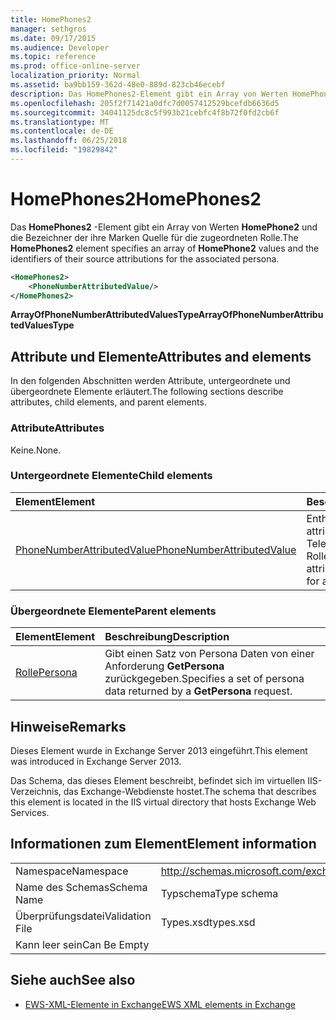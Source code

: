 ```yaml
---
title: HomePhones2
manager: sethgros
ms.date: 09/17/2015
ms.audience: Developer
ms.topic: reference
ms.prod: office-online-server
localization_priority: Normal
ms.assetid: ba9bb159-362d-48e0-889d-823cb46ecebf
description: Das HomePhones2-Element gibt ein Array von Werten HomePhone2 und die Bezeichner der ihre Marken Quelle für die zugeordneten Rolle.
ms.openlocfilehash: 205f2f71421a0dfc7d0057412529bcefdb6636d5
ms.sourcegitcommit: 34041125dc8c5f993b21cebfc4f8b72f0fd2cb6f
ms.translationtype: MT
ms.contentlocale: de-DE
ms.lasthandoff: 06/25/2018
ms.locfileid: "19829842"
---
```

# <a name="homephones2"></a><span data-ttu-id="f3a5f-103">HomePhones2</span><span class="sxs-lookup"><span data-stu-id="f3a5f-103">HomePhones2</span></span>

<span data-ttu-id="f3a5f-104">Das **HomePhones2** -Element gibt ein Array von Werten **HomePhone2** und die Bezeichner der ihre Marken Quelle für die zugeordneten Rolle.</span><span class="sxs-lookup"><span data-stu-id="f3a5f-104">The **HomePhones2** element specifies an array of **HomePhone2** values and the identifiers of their source attributions for the associated persona.</span></span> 
  
```XML
<HomePhones2>
    <PhoneNumberAttributedValue/>
</HomePhones2>
```

 <span data-ttu-id="f3a5f-105">**ArrayOfPhoneNumberAttributedValuesType**</span><span class="sxs-lookup"><span data-stu-id="f3a5f-105">**ArrayOfPhoneNumberAttributedValuesType**</span></span>
## <a name="attributes-and-elements"></a><span data-ttu-id="f3a5f-106">Attribute und Elemente</span><span class="sxs-lookup"><span data-stu-id="f3a5f-106">Attributes and elements</span></span>

<span data-ttu-id="f3a5f-107">In den folgenden Abschnitten werden Attribute, untergeordnete und übergeordnete Elemente erläutert.</span><span class="sxs-lookup"><span data-stu-id="f3a5f-107">The following sections describe attributes, child elements, and parent elements.</span></span>
  
### <a name="attributes"></a><span data-ttu-id="f3a5f-108">Attribute</span><span class="sxs-lookup"><span data-stu-id="f3a5f-108">Attributes</span></span>

<span data-ttu-id="f3a5f-109">Keine.</span><span class="sxs-lookup"><span data-stu-id="f3a5f-109">None.</span></span>
  
### <a name="child-elements"></a><span data-ttu-id="f3a5f-110">Untergeordnete Elemente</span><span class="sxs-lookup"><span data-stu-id="f3a5f-110">Child elements</span></span>

|<span data-ttu-id="f3a5f-111">**Element**</span><span class="sxs-lookup"><span data-stu-id="f3a5f-111">**Element**</span></span>|<span data-ttu-id="f3a5f-112">**Beschreibung**</span><span class="sxs-lookup"><span data-stu-id="f3a5f-112">**Description**</span></span>|
|:-----|:-----|
|[<span data-ttu-id="f3a5f-113">PhoneNumberAttributedValue</span><span class="sxs-lookup"><span data-stu-id="f3a5f-113">PhoneNumberAttributedValue</span></span>](phonenumberattributedvalue.md) <br/> |<span data-ttu-id="f3a5f-114">Enthält eine einzelne attributierten Telefonnummer für eine Rolle.</span><span class="sxs-lookup"><span data-stu-id="f3a5f-114">Contains a single attributed phone number for a persona.</span></span>  <br/> |
   
### <a name="parent-elements"></a><span data-ttu-id="f3a5f-115">Übergeordnete Elemente</span><span class="sxs-lookup"><span data-stu-id="f3a5f-115">Parent elements</span></span>

|<span data-ttu-id="f3a5f-116">**Element**</span><span class="sxs-lookup"><span data-stu-id="f3a5f-116">**Element**</span></span>|<span data-ttu-id="f3a5f-117">**Beschreibung**</span><span class="sxs-lookup"><span data-stu-id="f3a5f-117">**Description**</span></span>|
|:-----|:-----|
|[<span data-ttu-id="f3a5f-118">Rolle</span><span class="sxs-lookup"><span data-stu-id="f3a5f-118">Persona</span></span>](persona.md) <br/> |<span data-ttu-id="f3a5f-119">Gibt einen Satz von Persona Daten von einer Anforderung **GetPersona** zurückgegeben.</span><span class="sxs-lookup"><span data-stu-id="f3a5f-119">Specifies a set of persona data returned by a **GetPersona** request.</span></span>  <br/> |
   
## <a name="remarks"></a><span data-ttu-id="f3a5f-120">Hinweise</span><span class="sxs-lookup"><span data-stu-id="f3a5f-120">Remarks</span></span>

<span data-ttu-id="f3a5f-121">Dieses Element wurde in Exchange Server 2013 eingeführt.</span><span class="sxs-lookup"><span data-stu-id="f3a5f-121">This element was introduced in Exchange Server 2013.</span></span>
  
<span data-ttu-id="f3a5f-122">Das Schema, das dieses Element beschreibt, befindet sich im virtuellen IIS-Verzeichnis, das Exchange-Webdienste hostet.</span><span class="sxs-lookup"><span data-stu-id="f3a5f-122">The schema that describes this element is located in the IIS virtual directory that hosts Exchange Web Services.</span></span>
  
## <a name="element-information"></a><span data-ttu-id="f3a5f-123">Informationen zum Element</span><span class="sxs-lookup"><span data-stu-id="f3a5f-123">Element information</span></span>

|||
|:-----|:-----|
|<span data-ttu-id="f3a5f-124">Namespace</span><span class="sxs-lookup"><span data-stu-id="f3a5f-124">Namespace</span></span>  <br/> |http://schemas.microsoft.com/exchange/services/2006/types  <br/> |
|<span data-ttu-id="f3a5f-125">Name des Schemas</span><span class="sxs-lookup"><span data-stu-id="f3a5f-125">Schema Name</span></span>  <br/> |<span data-ttu-id="f3a5f-126">Typschema</span><span class="sxs-lookup"><span data-stu-id="f3a5f-126">Type schema</span></span>  <br/> |
|<span data-ttu-id="f3a5f-127">Überprüfungsdatei</span><span class="sxs-lookup"><span data-stu-id="f3a5f-127">Validation File</span></span>  <br/> |<span data-ttu-id="f3a5f-128">Types.xsd</span><span class="sxs-lookup"><span data-stu-id="f3a5f-128">types.xsd</span></span>  <br/> |
|<span data-ttu-id="f3a5f-129">Kann leer sein</span><span class="sxs-lookup"><span data-stu-id="f3a5f-129">Can Be Empty</span></span>  <br/> ||
   
## <a name="see-also"></a><span data-ttu-id="f3a5f-130">Siehe auch</span><span class="sxs-lookup"><span data-stu-id="f3a5f-130">See also</span></span>



- [<span data-ttu-id="f3a5f-131">EWS-XML-Elemente in Exchange</span><span class="sxs-lookup"><span data-stu-id="f3a5f-131">EWS XML elements in Exchange</span></span>](ews-xml-elements-in-exchange.md)

